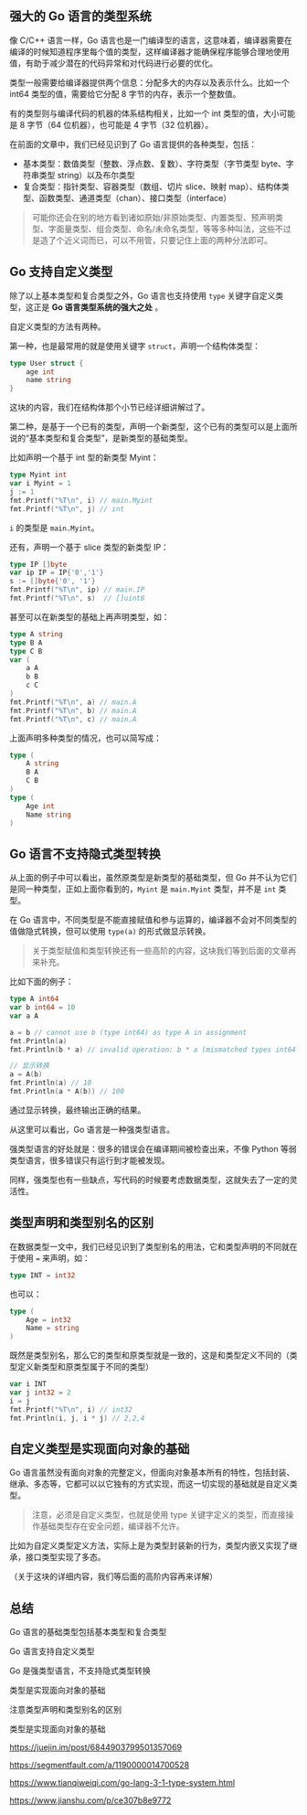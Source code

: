 ## 强大的 Go 语言的类型系统

像 C/C++ 语言一样，Go 语言也是一门编译型的语言，这意味着，编译器需要在编译的时候知道程序里每个值的类型，这样编译器才能确保程序能够合理地使用值，有助于减少潜在的代码异常和对代码进行必要的优化。

类型一般需要给编译器提供两个信息：分配多大的内存以及表示什么。比如一个 int64 类型的值，需要给它分配 8 字节的内存，表示一个整数值。

有的类型则与编译代码的机器的体系结构相关，比如一个 int 类型的值，大小可能是 8 字节（64 位机器），也可能是 4 字节（32 位机器）。

在前面的文章中，我们已经见识到了 Go 语言提供的各种类型，包括：

- 基本类型：数值类型（整数、浮点数、复数）、字符类型（字节类型 byte、字符串类型 string）以及布尔类型
- 复合类型：指针类型、容器类型（数组、切片 slice、映射 map）、结构体类型、函数类型、通道类型（chan）、接口类型（interface）

> 可能你还会在别的地方看到诸如原始/非原始类型、内置类型、预声明类型、字面量类型、组合类型、命名/未命名类型，等等多种叫法，这些不过是造了个近义词而已，可以不用管，只要记住上面的两种分法即可。



## Go 支持自定义类型

除了以上基本类型和复合类型之外，Go 语言也支持使用 `type` 关键字自定义类型，这正是 **Go 语言类型系统的强大之处** 。

自定义类型的方法有两种。

第一种，也是最常用的就是使用关键字 `struct`，声明一个结构体类型：

```go
type User struct {
    age int
    name string
}
```

这块的内容，我们在结构体那个小节已经详细讲解过了。



第二种，是基于一个已有的类型，声明一个新类型，这个已有的类型可以是上面所说的“基本类型和复合类型”，是新类型的基础类型。

比如声明一个基于 int 型的新类型 Myint：

```go
type Myint int
var i Myint = 1
j := 1
fmt.Printf("%T\n", i) // main.Myint
fmt.Printf("%T\n", j) // int
```

`i` 的类型是 `main.Myint`。



还有，声明一个基于 slice 类型的新类型 IP：

```go
type IP []byte
var ip IP = IP{'0','1'}
s := []byte{'0', '1'}
fmt.Printf("%T\n", ip) // main.IP
fmt.Printf("%T\n", s)  // []uint8
```



甚至可以在新类型的基础上再声明类型，如：

```go
type A string
type B A
type C B
var (
	a A
    b B
    c C
)
fmt.Printf("%T\n", a) // main.A
fmt.Printf("%T\n", b) // main.A
fmt.Printf("%T\n", c) // main.A
```

上面声明多种类型的情况，也可以简写成：

```go
type (
	A string
    B A
    C B
)
type (
	Age int
    Name string
)
```



## Go 语言不支持隐式类型转换

从上面的例子中可以看出，虽然原类型是新类型的基础类型，但 Go 并不认为它们是同一种类型，正如上面你看到的，`Myint` 是 `main.Myint` 类型，并不是 `int` 类型。



在 Go 语言中，不同类型是不能直接赋值和参与运算的，编译器不会对不同类型的值做隐式转换，但可以使用 `type(a)` 的形式做显示转换。

> 关于类型赋值和类型转换还有一些高阶的内容，这块我们等到后面的文章再来补充。



比如下面的例子：

```go
type A int64
var b int64 = 10
var a A

a = b // cannot use b (type int64) as type A in assignment
fmt.Println(a)
fmt.Println(b * a) // invalid operation: b * a (mismatched types int64 and A)

// 显示转换
a = A(b)
fmt.Println(a) // 10
fmt.Println(a * A(b)) // 100
```

通过显示转换，最终输出正确的结果。



从这里可以看出，Go 语言是一种强类型语言。

强类型语言的好处就是：很多的错误会在编译期间被检查出来，不像 Python 等弱类型语言，很多错误只有运行到才能被发现。

同样，强类型也有一些缺点，写代码的时候要考虑数据类型，这就失去了一定的灵活性。

## 类型声明和类型别名的区别

在数据类型一文中，我们已经见识到了类型别名的用法，它和类型声明的不同就在于使用 `=` 来声明，如：

```go
type INT = int32
```

也可以：

```go
type (
	Age = int32
    Name = string
)
```



既然是类型别名，那么它的类型和原类型就是一致的，这是和类型定义不同的（类型定义新类型和原类型属于不同的类型）

```go
var i INT
var j int32 = 2
i = j
fmt.Printf("%T\n", i) // int32
fmt.Println(i, j, i * j) // 2,2,4
```



## 自定义类型是实现面向对象的基础

Go 语言虽然没有面向对象的完整定义，但面向对象基本所有的特性，包括封装、继承、多态等，它都可以以它独有的方式实现，而这一切实现的基础就是自定义类型。

> 注意，必须是自定义类型，也就是使用 type 关键字定义的类型，而直接操作基础类型存在安全问题，编译器不允许。



比如为自定义类型定义方法，实际上是为类型封装新的行为，类型内嵌又实现了继承，接口类型实现了多态。

（关于这块的详细内容，我们等后面的高阶内容再来详解）

## 总结

Go 语言的基础类型包括基本类型和复合类型

Go 语言支持自定义类型

Go 是强类型语言，不支持隐式类型转换

类型是实现面向对象的基础

注意类型声明和类型别名的区别

类型是实现面向对象的基础

https://juejin.im/post/6844903799501357069

https://segmentfault.com/a/1190000014700528

https://www.tianqiweiqi.com/go-lang-3-1-type-system.html

https://www.jianshu.com/p/ce307b8e9772

